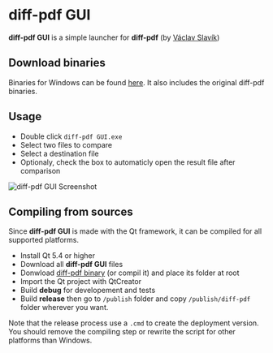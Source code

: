 # diff-pdf GUI
**diff-pdf GUI** is a simple launcher for **diff-pdf** (by [Václav Slavík](https://github.com/vslavik))

## Download binaries
Binaries for Windows can be found [here](https://github.com/smariel/diff-pdf_GUI/releases/latest).
It also includes the original diff-pdf binaries.

## Usage
- Double click `diff-pdf GUI.exe`
- Select two files to compare
- Select a destination file
- Optionaly, check the box to automaticly open the result file after comparison

![diff-pdf GUI Screenshot](http://www.otmax.fr/images/img/upload/big/1424612522.png)

## Compiling from sources
Since **diff-pdf GUI** is made with the Qt framework, it can be compiled for all supported platforms.
- Install Qt 5.4 or higher
- Download all **diff-pdf GUI** files
- Donwload [diff-pdf binary](http://vslavik.github.io/diff-pdf/) (or compil it) and place its folder at root
- Import the Qt project with QtCreator
- Build **debug** for developement and tests
- Build **release** then go to `/publish` folder and copy `/publish/diff-pdf` folder wherever you want.

Note that the release process use a `.cmd` to create the deployment version. You should remove the compiling step or rewrite the script for other platforms than Windows.
